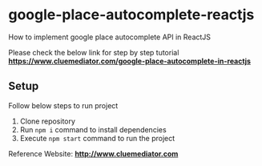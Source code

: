 # google-place-autocomplete-reactjs
How to implement google place autocomplete API in ReactJS

Please check the below link for step by step tutorial
**https://www.cluemediator.com/google-place-autocomplete-in-reactjs**

## Setup
Follow below steps to run project

1. Clone repository
2. Run `npm i` command to install dependencies
3. Execute `npm start` command to run the project

Reference Website: **http://www.cluemediator.com**
